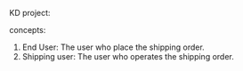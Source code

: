 KD project:

concepts:
1. End User: The user who place the shipping order.
2. Shipping user: The user who operates the shipping order.
